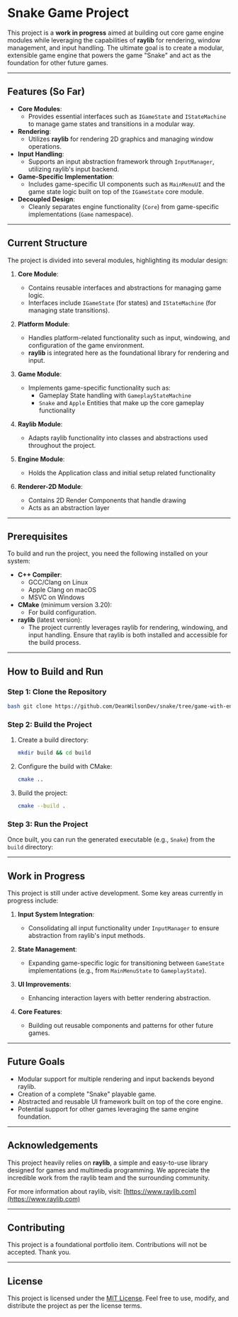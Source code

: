 # Snake Game Project

This project is a **work in progress** aimed at building out core game engine modules while leveraging the capabilities of **raylib** for rendering, window management, and input handling. The ultimate goal is to create a modular, extensible game engine that powers the game "Snake" and act as the foundation for other future games.

---

## Features (So Far)

- **Core Modules**:
    - Provides essential interfaces such as `IGameState` and `IStateMachine` to manage game states and transitions in a modular way.
- **Rendering**:
    - Utilizes **raylib** for rendering 2D graphics and managing window operations.
- **Input Handling**:
    - Supports an input abstraction framework through `InputManager`, utilizing raylib's input backend.
- **Game-Specific Implementation**:
    - Includes game-specific UI components such as `MainMenuUI` and the game state logic built on top of the `IGameState` core module.
- **Decoupled Design**:
    - Cleanly separates engine functionality (`Core`) from game-specific implementations (`Game` namespace).

---

## Current Structure

The project is divided into several modules, highlighting its modular design:

1. **Core Module**:
    - Contains reusable interfaces and abstractions for managing game logic.
    - Interfaces include `IGameState` (for states) and `IStateMachine` (for managing state transitions).

2. **Platform Module**:
    - Handles platform-related functionality such as input, windowing, and configuration of the game environment.
    - **raylib** is integrated here as the foundational library for rendering and input.

3. **Game Module**:
    - Implements game-specific functionality such as:
        - Gameplay State handling with `GameplayStateMachine`
        - `Snake` and `Apple` Entities that make up the core gameplay functionality

4. **Raylib Module**:
    - Adapts raylib functionality into classes and abstractions used throughout the project.

4. **Engine Module**:
    - Holds the Application class and initial setup related functionality
     
4. **Renderer-2D Module**:
    - Contains 2D Render Components that handle drawing
    - Acts as an abstraction layer
---

## Prerequisites

To build and run the project, you need the following installed on your system:

- **C++ Compiler**:
    - GCC/Clang on Linux
    - Apple Clang on macOS
    - MSVC on Windows
- **CMake** (minimum version 3.20):
    - For build configuration.
- **raylib** (latest version):
    - The project currently leverages raylib for rendering, windowing, and input handling. Ensure that raylib is both installed and accessible for the build process.

---

## How to Build and Run

### Step 1: Clone the Repository

```bash
bash git clone https://github.com/DeanWilsonDev/snake/tree/game-with-engine-architecture && cd snake
```

### Step 2: Build the Project
1. Create a build directory:
   ```bash
   mkdir build && cd build
   ```
2. Configure the build with CMake:
   ```bash
   cmake ..
   ```
3. Build the project:
   ```bash
   cmake --build .
   ```

### Step 3: Run the Project
Once built, you can run the generated executable (e.g., `Snake`) from the `build` directory:


---

## Work in Progress

This project is still under active development. Some key areas currently in progress include:

1. **Input System Integration**:
    - Consolidating all input functionality under `InputManager` to ensure abstraction from raylib's input methods.

2. **State Management**:
    - Expanding game-specific logic for transitioning between `GameState` implementations (e.g., from `MainMenuState` to `GameplayState`).

3. **UI Improvements**:
    - Enhancing interaction layers with better rendering abstraction.

4. **Core Features**:
    - Building out reusable components and patterns for other future games.

---

## Future Goals

- Modular support for multiple rendering and input backends beyond raylib.
- Creation of a complete "Snake" playable game.
- Abstracted and reusable UI framework built on top of the core engine.
- Potential support for other games leveraging the same engine foundation.

---

## Acknowledgements

This project heavily relies on **raylib**, a simple and easy-to-use library designed for games and multimedia programming. We appreciate the incredible work from the raylib team and the surrounding community.

For more information about raylib, visit: [https://www.raylib.com](https://www.raylib.com)

---

## Contributing

This project is a foundational portfolio item. Contributions will not be accepted. Thank you.

---

## License

This project is licensed under the [MIT License](LICENSE). Feel free to use, modify, and distribute the project as per the license terms.